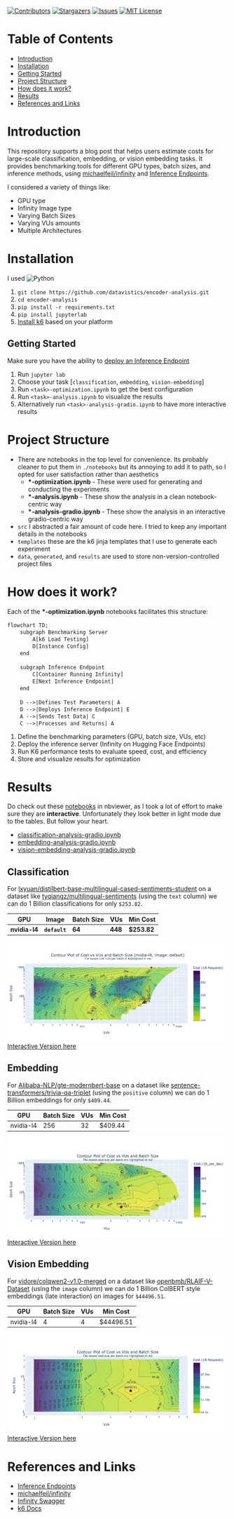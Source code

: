 <!-- PROJECT SHIELDS -->
<!--
*** I'm using markdown "reference style" links for readability.
*** Reference links are enclosed in brackets [ ] instead of parentheses ( ).
*** See the bottom of this document for the declaration of the reference variables
*** for contributors-url, forks-url, etc. This is an optional, concise syntax you may use.
*** https://www.markdownguide.org/basic-syntax/#reference-style-links
-->
[![Contributors][contributors-shield]][contributors-url]
[![Stargazers][stars-shield]][stars-url]
[![Issues][issues-shield]][issues-url]
[![MIT License][license-shield]][license-url]

# Table of Contents

- [Introduction](#introduction)
- [Installation](#installation)
- [Getting Started](#getting-started)
- [Project Structure](#project-structure)
- [How does it work?](#how-does-it-work)
- [Results](#results)
- [References and Links](#references-and-links)

# Introduction

This repository supports a blog post that helps users estimate costs for large-scale classification, embedding, or
vision embedding tasks. It provides benchmarking tools for different GPU types, batch sizes, and inference methods,
using [michaelfeil/infinity](https://github.com/michaelfeil/infinity/)
and [Inference Endpoints](https://huggingface.co/inference-endpoints/dedicated).

I considered a variety of things like:

- GPU type
- Infinity Image type
- Varying Batch Sizes
- Varying VUs amounts
- Multiple Architectures

# Installation

I used ![Python](https://img.shields.io/badge/python-3.12-blue)

1. `git clone https://github.com/datavistics/encoder-analysis.git`
2. `cd encoder-analysis`
3. `pip install -r requirements.txt`
4. `pip install jupyterlab`
5. [Install k6](https://grafana.com/docs/k6/latest/set-up/install-k6/#install-k6) based on your platform

## Getting Started
Make sure you have the ability to [deploy an Inference Endpoint](https://endpoints.huggingface.co/new)

1. Run `jupyter lab`
2. Choose your task [`classification`, `embedding`, `vision-embedding`]
3. Run `<task>-optimization.ipynb` to get the best configuration
4. Run `<task>-analysis.ipynb` to visualize the results
5. Alternatively run `<task>-analysis-gradio.ipynb` to have more interactive results

# Project Structure

- There are notebooks in the top level for convenience. Its probably cleaner to put them in `./notebooks` but its
  annoying to add it to path, so I opted for user satisfaction rather than aesthetics
    - **\*-optimization.ipynb** - These were used for generating and conducting the experiments
    - **\*-analysis.ipynb** - These show the analysis in a clean notebook-centric way
    - **\*-analysis-gradio.ipynb** - These show the analysis in an interactive gradio-centric way
- `src` I abstracted a fair amount of code here. I tried to keep any important details in the notebooks
- `templates` these are the k6 jinja templates that I use to generate each experiment
- `data`, `generated`, and `results` are used to store non-version-controlled project files

# How does it work?

Each of the **\*-optimization.ipynb** notebooks facilitates this structure:

```mermaid
flowchart TD;
    subgraph Benchmarking Server
        A[k6 Load Testing]
        D[Instance Config]
    end

    subgraph Inference Endpoint
        C[Container Running Infinity]
        E[Next Inference Endpoint]
    end

    D -->|Defines Test Parameters| A
    D -->|Deploys Inference Endpoint| E
    A -->|Sends Test Data| C
    C -->|Processes and Returns| A
```

1. Define the benchmarking parameters (GPU, batch size, VUs, etc)
2. Deploy the inference server (Infinity on Hugging Face Endpoints)
3. Run K6 performance tests to evaluate speed, cost, and efficiency
4. Store and visualize results for optimization

# Results

Do check out these [notebooks](https://nbviewer.org/github/datavistics/encoder-analysis/tree/main/) in nbviewer, as I
took a lot of effort to make sure they are **interactive**. Unfortunately they look better in light mode due to the
tables.
But follow your heart.

- [classification-analysis-gradio.ipynb](https://nbviewer.org/github/datavistics/encoder-analysis/blob/main/classification-analysis-gradio.ipynb)
- [embedding-analysis-gradio.ipynb](https://nbviewer.org/github/datavistics/encoder-analysis/blob/main/embedding-analysis-gradio.ipynb)
- [vision-embedding-analysis-gradio.ipynb](https://nbviewer.org/github/datavistics/encoder-analysis/blob/main/vision-embedding-analysis-gradio.ipynb)

## Classification

For [lxyuan/distilbert-base-multilingual-cased-sentiments-student](https://huggingface.co/lxyuan/distilbert-base-multilingual-cased-sentiments-student)
on a dataset like [tyqiangz/multilingual-sentiments](https://huggingface.co/datasets/tyqiangz/multilingual-sentiments)
(using the `text` column) we can do 1 Billion classifications for only `$253.82`.

| GPU           | Image         | Batch Size | VUs     | Min Cost    |
|---------------|---------------|------------|---------|-------------|
| **nvidia-l4** | **`default`** | **64**     | **448** | **$253.82** |

![classification-results.png](media/classification-contour.png)
[Interactive Version here](https://nbviewer.org/github/datavistics/encoder-analysis/blob/main/classification-analysis-gradio.ipynb)

## Embedding

For [Alibaba-NLP/gte-modernbert-base](https://huggingface.co/Alibaba-NLP/gte-modernbert-base) on a dataset
like [sentence-transformers/trivia-qa-triplet](https://huggingface.co/datasets/sentence-transformers/trivia-qa-triplet)
(using the `positive` column) we can do 1 Billion embeddings for only `$409.44`.

| GPU       | Batch Size | VUs | Min Cost |
|-----------|------------|-----|----------|
| nvidia-l4 | 256        | 32  | $409.44  |

![embedding-results.png](media/embedding-contour.png)
[Interactive Version here](https://nbviewer.org/github/datavistics/encoder-analysis/blob/main/embedding-analysis-gradio.ipynb)

## Vision Embedding

For [vidore/colqwen2-v1.0-merged](https://huggingface.co/vidore/colqwen2-v1.0-merged) on a dataset
like [openbmb/RLAIF-V-Dataset](https://huggingface.co/datasets/openbmb/RLAIF-V-Dataset)
(using the `image` column) we can do 1 Billion ColBERT style embeddings (late interaction) on images for `$44496.51`.

| GPU       | Batch Size | VUs | Min Cost  |
|-----------|------------|-----|-----------|
| nvidia-l4 | 4          | 4   | $44496.51 |

![vision-embedding-results.png](media/vision-embedding-contour.png)
[Interactive Version here](https://nbviewer.org/github/datavistics/encoder-analysis/blob/main/embedding-analysis-gradio.ipynb)

# References and Links

- [Inference Endpoints](https://huggingface.co/inference-endpoints/dedicated)
- [michaelfeil/infinity](https://github.com/michaelfeil/infinity/)
- [Infinity Swagger](https://michaelfeil.eu/infinity/0.0.75/swagger_ui/)
- [k6 Docs](https://grafana.com/docs/k6/latest/)

<!-- MARKDOWN LINKS & IMAGES -->
<!-- https://www.markdownguide.org/basic-syntax/#reference-style-links -->

[contributors-shield]: https://img.shields.io/github/contributors/datavistics/encoder-analysis.svg?style=for-the-badge

[contributors-url]: https://github.com/datavistics/encoder-analysis/graphs/contributors

[stars-shield]: https://img.shields.io/github/stars/datavistics/encoder-analysis.svg?style=for-the-badge

[stars-url]: https://github.com/datavistics/encoder-analysis/stargazers

[issues-shield]: https://img.shields.io/github/issues/datavistics/encoder-analysis.svg?style=for-the-badge

[issues-url]: https://github.com/datavistics/encoder-analysis/issues

[license-shield]: https://img.shields.io/github/license/datavistics/encoder-analysis.svg?style=for-the-badge

[license-url]: https://github.com/datavistics/encoder-analysis/blob/main/LICENSE
